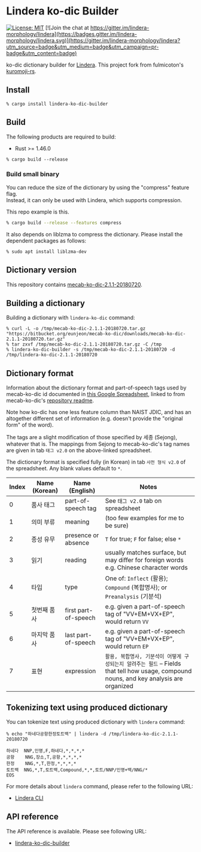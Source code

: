 # Lindera ko-dic Builder

[![License: MIT](https://img.shields.io/badge/License-MIT-yellow.svg)](https://opensource.org/licenses/MIT) [![Join the chat at https://gitter.im/lindera-morphology/lindera](https://badges.gitter.im/lindera-morphology/lindera.svg)](https://gitter.im/lindera-morphology/lindera?utm_source=badge&utm_medium=badge&utm_campaign=pr-badge&utm_content=badge)

ko-dic dictionary builder for [Lindera](https://github.com/lindera-morphology/lindera). This project fork from fulmicoton's [kuromoji-rs](https://github.com/fulmicoton/kuromoji-rs).


## Install

```shell script
% cargo install lindera-ko-dic-builder
```


## Build

The following products are required to build:

- Rust >= 1.46.0

```shell script
% cargo build --release
```

### Build small binary

You can reduce the size of the dictionary by using the "compress" feature flag.  
Instead, it can only be used with Lindera, which supports compression.

This repo example is this.

```sh
% cargo build --release --features compress
```

It also depends on liblzma to compress the dictionary. Please install the dependent packages as follows:

```text
% sudo apt install liblzma-dev
```


## Dictionary version

This repository contains [mecab-ko-dic-2.1.1-20180720](https://bitbucket.org/eunjeon/mecab-ko-dic/downloads/).


## Building a dictionary

Building a dictionary with `lindera-ko-dic` command:

```shell script
% curl -L -o /tmp/mecab-ko-dic-2.1.1-20180720.tar.gz "https://bitbucket.org/eunjeon/mecab-ko-dic/downloads/mecab-ko-dic-2.1.1-20180720.tar.gz"
% tar zxvf /tmp/mecab-ko-dic-2.1.1-20180720.tar.gz -C /tmp
% lindera-ko-dic-builder -s /tmp/mecab-ko-dic-2.1.1-20180720 -d /tmp/lindera-ko-dic-2.1.1-20180720
```


## Dictionary format

Information about the dictionary format and part-of-speech tags used by mecab-ko-dic id documented in [this Google Spreadsheet](https://docs.google.com/spreadsheets/d/1-9blXKjtjeKZqsf4NzHeYJCrr49-nXeRF6D80udfcwY/edit#gid=589544265), linked to from mecab-ko-dic's [repository readme](https://bitbucket.org/eunjeon/mecab-ko-dic/src/master/README.md).

Note how ko-dic has one less feature column than NAIST JDIC, and has an altogether different set of information (e.g. doesn't provide the "original form" of the word).

The tags are a slight modification of those specified by 세종 (Sejong), whatever that is. The mappings from Sejong to mecab-ko-dic's tag names are given in tab `태그 v2.0` on the above-linked spreadsheet.

The dictionary format is specified fully (in Korean) in tab `사전 형식 v2.0` of the spreadsheet. Any blank values default to `*`.

| Index | Name (Korean) | Name (English) | Notes |
| --- | --- | --- | --- |
| 0 | 품사 태그 | part-of-speech tag | See `태그 v2.0` tab on spreadsheet  |
| 1 | 의미 부류 | meaning | (too few examples for me to be sure) |
| 2 | 종성 유무 | presence or absence | `T` for true; `F` for false; else `*` |
| 3 | 읽기 | reading | usually matches surface, but may differ for foreign words e.g. Chinese character words |
| 4 | 타입 | type | One of: `Inflect` (활용); `Compound` (복합명사); or `Preanalysis` (기분석) |
| 5 | 첫번째 품사 | first part-of-speech | e.g. given a part-of-speech tag of "VV+EM+VX+EP", would return `VV` |
| 6 | 마지막 품사 | last part-of-speech | e.g. given a part-of-speech tag of "VV+EM+VX+EP", would return `EP` |
| 7 | 표현 | expression | `활용, 복합명사, 기분석이 어떻게 구성되는지 알려주는 필드` – Fields that tell how usage, compound nouns, and key analysis are organized |


## Tokenizing text using produced dictionary

You can tokenize text using produced dictionary with `lindera` command:

```shell script
% echo "하네다공항한정토트백" | lindera -d /tmp/lindera-ko-dic-2.1.1-20180720
```

```text
하네다  NNP,인명,F,하네다,*,*,*,*
공항    NNG,장소,T,공항,*,*,*,*
한정    NNG,*,T,한정,*,*,*,*
토트백  NNG,*,T,토트백,Compound,*,*,토트/NNP/인명+백/NNG/*
EOS
```

For more details about `lindera` command, please refer to the following URL:

- [Lindera CLI](https://github.com/lindera-morphology/lindera/lindera-cli)


## API reference

The API reference is available. Please see following URL:
- <a href="https://docs.rs/lindera-ko-dic-builder" target="_blank">lindera-ko-dic-builder</a>
